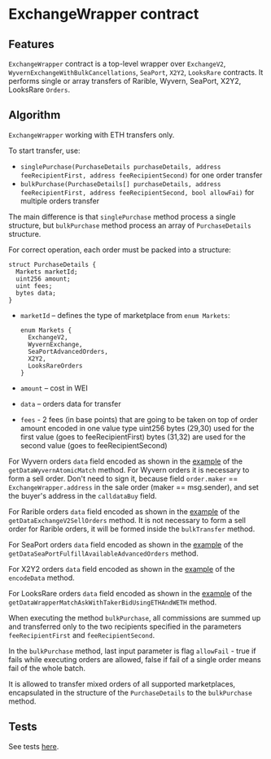 # ExchangeWrapper contract

## Features

`ExchangeWrapper` contract is a top-level wrapper over `ExchangeV2`, `WyvernExchangeWithBulkCancellations`, `SeaPort`, `X2Y2`, `LooksRare` contracts. 
It performs single or array transfers of Rarible, Wyvern, SeaPort, X2Y2, LooksRare `Orders`.

## Algorithm

`ExchangeWrapper` working with ETH transfers only.

To start transfer, use:

* `singlePurchase(PurchaseDetails purchaseDetails, address feeRecipientFirst, address feeRecipientSecond)` for one order transfer
* `bulkPurchase(PurchaseDetails[] purchaseDetails, address feeRecipientFirst, address feeRecipientSecond, bool allowFai)` for multiple orders transfer

The main difference is that `singlePurchase` method process a single structure, but `bulkPurchase` method process an array of `PurchaseDetails` structure.

For correct operation, each order must be packed into a structure:

```
struct PurchaseDetails {
  Markets marketId;
  uint256 amount;
  uint fees;
  bytes data;
}
```

* `marketId` – defines the type of marketplace from `enum Markets`:

   ```
   enum Markets {
     ExchangeV2,
     WyvernExchange,
     SeaPortAdvancedOrders,
     X2Y2,
     LooksRareOrders
   }
  ```

* `amount` – cost in WEI
* `data` – orders data for transfer
* `fees` - 2 fees (in base points) that are going to be taken on top of order amount encoded in one value type uint256
  bytes (29,30) used for the first value (goes to feeRecipientFirst)
  bytes (31,32) are used for the second value (goes to feeRecipientSecond)

For Wyvern orders `data` field encoded as shown in the [example](../test/contracts/WrapperHelper.sol) of the `getDataWyvernAtomicMatch` method. For Wyvern orders it is necessary to form a sell order. Don't need to sign it, because field `order.maker` ==  `ExchangeWrapper.address` in the sale order (maker == msg.sender), and set the buyer's address in the `calldataBuy` field.

For Rarible orders `data` field encoded as shown in the [example](../test/contracts/WrapperHelper.sol) of the `getDataExchangeV2SellOrders` method. It is not necessary to form a sell order for Rarible orders, it will be formed inside the `bulkTransfer` method.

For SeaPort orders `data` field encoded as shown in the [example](../test/contracts/WrapperHelper.sol) of the `getDataSeaPortFulfillAvailableAdvancedOrders` method. 

For X2Y2 orders `data` field encoded as shown in the [example](../test/contracts/WrapperHelper.sol) of the `encodeData` method. 

For LooksRare orders `data` field encoded as shown in the [example](../test/contracts/WrapperHelper.sol) of the `getDataWrapperMatchAskWithTakerBidUsingETHAndWETH` method. 

When executing the method `bulkPurchase`, all commissions are summed up and transferred only to the two recipients specified in the parameters `feeRecipientFirst` and `feeRecipientSecond`. 

In the `bulkPurchase` method, last input parameter is flag `allowFail` - true if fails while executing orders are allowed, false if fail of a single order means fail of the whole batch.

It is allowed to transfer mixed orders of all supported marketplaces, encapsulated in the structure of the `PurchaseDetails` to the `bulkPurchase` method.

## Tests

See tests [here](../../deploy/test/wrapper/ExchangeWrapper.test.js).
